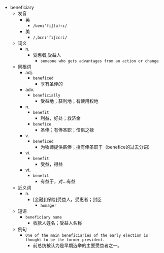 - beneficiary
  - 发音
    - 英
      - `/benɪ'fɪʃ(ə)rɪ/`
    - 美
      - `/,bɛnɪ'fɪʃɪɛri/`
  - 词义
    - n.
      - 受惠者,受益人
        - `someone who gets advantages from an action or change`
  - 同根词
    - adj.
      - `beneficed`
        - 享有圣俸的
    - adv.
      - `beneficially`
        - 受益地；获利地；有使用权地
    - n.
      - `benefit`
        - 利益，好处；救济金
      - `benefice`
        - 圣俸；有俸圣职；僧侣之禄
    - v.
      - `beneficed`
        - 为牧师提供薪俸；授有俸圣职于（benefice的过去分词）
    - vi.
      - `benefit`
        - 受益，得益
    - vt.
      - `benefit`
        - 有益于，对…有益
  - 近义词
    - n.
      - [金融][保险]受益人，受惠者；封臣
        - `homager`
  - 短语
    - `beneficiary name`
      - 收款人姓名；受益人名称 
  - 例句
    - `One of the main beneficiaries of the early election is thought to be the former president.`
      - 前总统被认为是早期选举的主要受益者之一。

